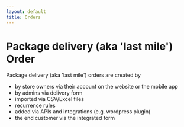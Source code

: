 ```yaml
---
layout: default
title: Orders
---
```


# Package delivery (aka 'last mile') Order

Package delivery (aka 'last mile') orders are created by 

- by store owners via their account on the website or the mobile app
- by admins via delivery form
- imported via CSV/Excel files
- recurrence rules
- added via APIs and integrations (e.g. wordpress plugin)
- the end customer via the integrated form
